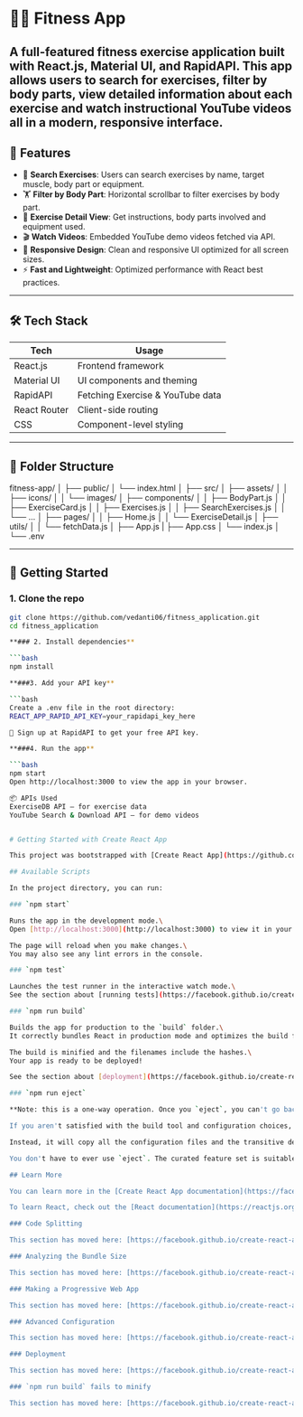 # 🏋️‍♀️ Fitness App

A full-featured fitness exercise application built with React.js, Material UI, and RapidAPI. This app allows users to search for exercises, filter by body parts, view detailed information about each exercise and watch instructional YouTube videos all in a modern, responsive interface.
---

## 🚀 Features

- 🔎 **Search Exercises**: Users can search exercises by name, target muscle, body part or equipment.
- 🏋️ **Filter by Body Part**: Horizontal scrollbar to filter exercises by body part.
- 📖 **Exercise Detail View**: Get instructions, body parts involved and equipment used.
- 🎬 **Watch Videos**: Embedded YouTube demo videos fetched via API.
- 📱 **Responsive Design**: Clean and responsive UI optimized for all screen sizes.
- ⚡ **Fast and Lightweight**: Optimized performance with React best practices.

---

## 🛠️ Tech Stack

| Tech       | Usage                          |
|------------|--------------------------------|
| React.js   | Frontend framework             |
| Material UI| UI components and theming      |
| RapidAPI   | Fetching Exercise & YouTube data |
| React Router | Client-side routing           |
| CSS        | Component-level styling         |

---
## 📂 Folder Structure
fitness-app/
│
├── public/
│ └── index.html
│
├── src/
│ ├── assets/
│ │ ├── icons/
│ │ └── images/
│ ├── components/
│ │ ├── BodyPart.js
│ │ ├── ExerciseCard.js
│ │ ├── Exercises.js
│ │ ├── SearchExercises.js
│ │ └── ...
│ ├── pages/
│ │ ├── Home.js
│ │ └── ExerciseDetail.js
│ ├── utils/
│ │ └── fetchData.js
│ ├── App.js
| ├── App.css
│ └── index.js
│
└── .env

---

## 🧪 Getting Started

### 1. Clone the repo

```bash
git clone https://github.com/vedanti06/fitness_application.git
cd fitness_application

**### 2. Install dependencies**

```bash
npm install

**###3. Add your API key**

```bash
Create a .env file in the root directory:
REACT_APP_RAPID_API_KEY=your_rapidapi_key_here

🔑 Sign up at RapidAPI to get your free API key.

**###4. Run the app**

```bash
npm start
Open http://localhost:3000 to view the app in your browser.

📦 APIs Used
ExerciseDB API – for exercise data
YouTube Search & Download API – for demo videos


# Getting Started with Create React App

This project was bootstrapped with [Create React App](https://github.com/facebook/create-react-app).

## Available Scripts

In the project directory, you can run:

### `npm start`

Runs the app in the development mode.\
Open [http://localhost:3000](http://localhost:3000) to view it in your browser.

The page will reload when you make changes.\
You may also see any lint errors in the console.

### `npm test`

Launches the test runner in the interactive watch mode.\
See the section about [running tests](https://facebook.github.io/create-react-app/docs/running-tests) for more information.

### `npm run build`

Builds the app for production to the `build` folder.\
It correctly bundles React in production mode and optimizes the build for the best performance.

The build is minified and the filenames include the hashes.\
Your app is ready to be deployed!

See the section about [deployment](https://facebook.github.io/create-react-app/docs/deployment) for more information.

### `npm run eject`

**Note: this is a one-way operation. Once you `eject`, you can't go back!**

If you aren't satisfied with the build tool and configuration choices, you can `eject` at any time. This command will remove the single build dependency from your project.

Instead, it will copy all the configuration files and the transitive dependencies (webpack, Babel, ESLint, etc) right into your project so you have full control over them. All of the commands except `eject` will still work, but they will point to the copied scripts so you can tweak them. At this point you're on your own.

You don't have to ever use `eject`. The curated feature set is suitable for small and middle deployments, and you shouldn't feel obligated to use this feature. However we understand that this tool wouldn't be useful if you couldn't customize it when you are ready for it.

## Learn More

You can learn more in the [Create React App documentation](https://facebook.github.io/create-react-app/docs/getting-started).

To learn React, check out the [React documentation](https://reactjs.org/).

### Code Splitting

This section has moved here: [https://facebook.github.io/create-react-app/docs/code-splitting](https://facebook.github.io/create-react-app/docs/code-splitting)

### Analyzing the Bundle Size

This section has moved here: [https://facebook.github.io/create-react-app/docs/analyzing-the-bundle-size](https://facebook.github.io/create-react-app/docs/analyzing-the-bundle-size)

### Making a Progressive Web App

This section has moved here: [https://facebook.github.io/create-react-app/docs/making-a-progressive-web-app](https://facebook.github.io/create-react-app/docs/making-a-progressive-web-app)

### Advanced Configuration

This section has moved here: [https://facebook.github.io/create-react-app/docs/advanced-configuration](https://facebook.github.io/create-react-app/docs/advanced-configuration)

### Deployment

This section has moved here: [https://facebook.github.io/create-react-app/docs/deployment](https://facebook.github.io/create-react-app/docs/deployment)

### `npm run build` fails to minify

This section has moved here: [https://facebook.github.io/create-react-app/docs/troubleshooting#npm-run-build-fails-to-minify](https://facebook.github.io/create-react-app/docs/troubleshooting#npm-run-build-fails-to-minify)
